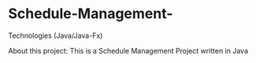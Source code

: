# Schedule-Management-
Technologies (Java/Java-Fx)

About this project:
This is a Schedule Management Project written in Java 

